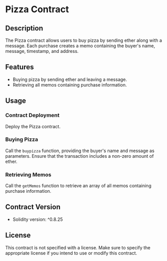 # Pizza Contract

## Description
The Pizza contract allows users to buy pizza by sending ether along with a message. Each purchase creates a memo containing the buyer's name, message, timestamp, and address.

## Features
- Buying pizza by sending ether and leaving a message.
- Retrieving all memos containing purchase information.

## Usage

### Contract Deployment
Deploy the Pizza contract.

### Buying Pizza
Call the `buypizza` function, providing the buyer's name and message as parameters. Ensure that the transaction includes a non-zero amount of ether.

### Retrieving Memos
Call the `getMemos` function to retrieve an array of all memos containing purchase information.

## Contract Version
- Solidity version: ^0.8.25

## License
This contract is not specified with a license. Make sure to specify the appropriate license if you intend to use or modify this contract.

